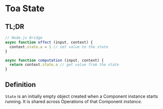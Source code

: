 # Toa State

## TL;DR

```javascript
// Node.js Bridge
async function effect (input, context) {
  context.state.a = 1 // set value to the state
}

async function computation (input, context) {
  return context.state.a // get value from the state
}
```

## Definition

`State` is an initially empty object created when a Component instance starts running. It is shared
across Operations of that Component *instance*.
